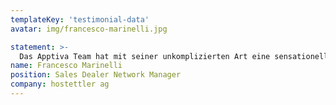 ```yaml
---
templateKey: 'testimonial-data'
avatar: img/francesco-marinelli.jpg

statement: >-
  Das Apptiva Team hat mit seiner unkomplizierten Art eine sensationelle Entwicklungsarbeit geleistet. Die professionell umgesetzte App war die Grundlage für ein erfolgreiches Projekt.
name: Francesco Marinelli
position: Sales Dealer Network Manager
company: hostettler ag
---
```

